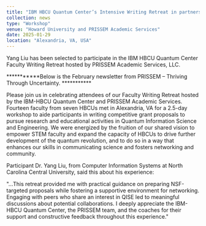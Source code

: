 ```yaml
---
title: "IBM HBCU Quantum Center’s Intensive Writing Retreat in partnership with PRISSEM Academic Services"
collection: news
type: "Workshop"
venue: "Howard University and PRISSEM Academic Services"
date: 2025-01-29
location: "Alexandria, VA, USA"
---
```

Yang Liu has been selected to participate in the IBM HBCU Quantum Center Faculty Writing Retreat hosted by PRISSEM Academic Services, LLC. 

***********Below is the February newsletter from PRISSEM – Thriving Through Uncertainty. ***********

Please join us in celebrating attendees of our Faculty Writing Retreat hosted by the IBM-HBCU Quantum Center and PRISSEM Academic Services. Fourteen faculty from seven HBCUs met in Alexandria, VA for a 2.5-day workshop to aide participants in writing competitive grant proposals to pursue research and educational activities in Quantum Information Science and Engineering. We were energized by the fruition of our shared vision to empower STEM faculty and expand the capacity of HBCUs to drive further development of the quantum revolution, and to do so in a way that enhances our skills in communicating science and fosters networking and community.

Participant Dr. Yang Liu, from Computer Information Systems at North Carolina Central University, said this about his experience:

"...This retreat provided me with practical guidance on preparing NSF-targeted proposals while fostering a supportive environment for networking. Engaging with peers who share an interest in QISE led to meaningful discussions about potential collaborations. I deeply appreciate the IBM-HBCU Quantum Center, the PRISSEM team, and the coaches for their support and constructive feedback throughout this experience."
